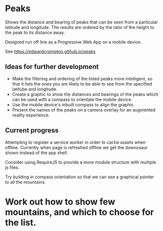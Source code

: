 Peaks
=====

Shows the distance and bearing of peaks that can be seen from a particular latitude and longitude. The results are ordered by the ratio of the height to the peak to its distance away.

Designed run off line as a Progressive Web App on a mobile device.

See https://edwardcrompton.github.io/peaks

Ideas for further development
-----------------------------

- Make the filtering and ordering of the listed peaks more intelligent, so that it lists the ones you are likely to be able to see from the specified latitube and longitude.
- Create a graphic to show the distances and bearings of the peaks which can be used with a compass to orientate the mobile device.
- Use the mobile device's inbuilt compass to align the graphic.
- Present the names of the peaks on a camera overlay for an augmented reality experience.

Current progress
----------------

Attempting to register a service worker in order to cache assets when offline. Currently when
page is refreshed offline we get the downosaur shown instead of the app shell.

Consider using RequireJS to provide a more module structure with multiple js files.

Try building in compass orientation so that we can see a graphical pointer to all
the mountains.

Work out how to show few mountains, and which to choose for the list.
=======
